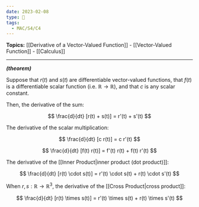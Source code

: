 ```yaml
---
date: 2023-02-08
type: 🧠
tags:
  - MAC/S4/C4
---
```


**Topics:** [[Derivative of a Vector-Valued Function]] - [[Vector-Valued Function]] - [[Calculus]]

---

_**(theorem)**_

Suppose that $r(t)$ and $s(t)$ are differentiable vector-valued functions, that $f(t)$ is a differentiable scalar function (i.e. $\mathbb{R} \to \mathbb{R}$), and that $c$ is any scalar constant.

Then, the derivative of the sum:

$$
\frac{d}{dt} [r(t) + s(t)] = r'(t) + s'(t)
$$

The derivative of the scalar multiplication:

$$
\frac{d}{dt} [c r(t)] = c r'(t)
$$

$$
\frac{d}{dt} [f(t) r(t)] = f'(t) r(t) + f(t) r'(t)
$$

The derivative of the [[Inner Product|inner product (dot product)]]:

$$
\frac{d}{dt} [r(t) \cdot s(t)] = r'(t) \cdot s(t) + r(t) \cdot s'(t)
$$

When $r, s : \mathbb{R} \to \mathbb{R}^3$, the derivative of the [[Cross Product|cross product]]:

$$
\frac{d}{dt} [r(t) \times s(t)] = r'(t) \times s(t) + r(t) \times s'(t)
$$
